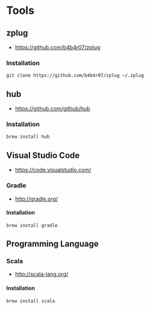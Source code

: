 # Tools

## zplug    
* https://github.com/b4b4r07/zplug

### Installation
    git clone https://github.com/b4b4r07/zplug ~/.zplug

## hub
* https://github.com/github/hub

### Installation
    brew install hub

## Visual Studio Code
* https://code.visualstudio.com/

### Gradle
* http://gradle.org/

#### Installation
	brew install gradle

## Programming Language

### Scala
* http://scala-lang.org/

#### Installation
	brew install scala
